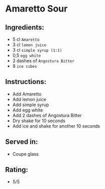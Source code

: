 # Amaretto Sour

## Ingredients:
- 5 cl `Amaretto`
- 3 cl `lemon juice`
- 3 cl `simple syrup (1:1)`
- 0,5 `egg white`
- 2 dashes of `Angostura Bitter`
- 8 `ice cubes`

## Instructions:
- Add Amaretto
- Add lemon juice
- Add simple syrup
- Add egg white
- Add 2 dashes of Angostura Bitter
- Dry shake for 10 seconds
- Add ice and shake for another 10 seconds

## Served in:
- Coupe glass

## Rating:
- 5/5